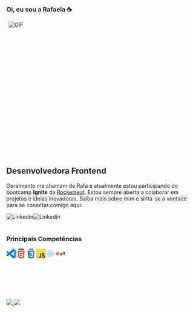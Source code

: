 ### Oi, eu sou a Rafaela ☕

 <img align="right" alt="GIF" src="https://media.tenor.com/N-fJ0Azh_ykAAAAC/cat-computer.gif" width="498" height="382" />
 
 ## Desenvolvedora Frontend

Geralmente me chamam de Rafa e atualmente estou participando do bootcamp <b>Ignite</b> da [Rocketseat](https://www.rocketseat.com.br/). Estou sempre aberta a colaborar em projetos e ideias inovadoras. Saiba mais sobre mim e sinta-se à vontade para se conectar comigo aqui:

 <a href="https://www.linkedin.com/in/rafaela-miranda/" target="_blank"><img align="left" alt="Linkedin" src="https://img.shields.io/badge/LinkedIn-0077B5?style=for-the-badge&logo=linkedin&logoColor=white" /></a>
 <a href="mailto:rafaela-gomes@outlook.com" target="_blank"><img align="left" alt="Linkedin" src="https://img.shields.io/badge/Microsoft_Outlook-0078D4?style=for-the-badge&logo=microsoft-outlook&logoColor=white" /></a>

<br><br>

### Principais Competências

<img align="left" alt="Visual Studio Code" width="26px" src="https://raw.githubusercontent.com/github/explore/80688e429a7d4ef2fca1e82350fe8e3517d3494d/topics/visual-studio-code/visual-studio-code.png" />
<img align="left" alt="HTML5" width="26px" src="https://raw.githubusercontent.com/github/explore/80688e429a7d4ef2fca1e82350fe8e3517d3494d/topics/html/html.png" />
<img align="left" alt="CSS3" width="26px" src="https://raw.githubusercontent.com/github/explore/80688e429a7d4ef2fca1e82350fe8e3517d3494d/topics/css/css.png" />
<img align="left" alt="JavaScript" width="26px" src="https://raw.githubusercontent.com/github/explore/80688e429a7d4ef2fca1e82350fe8e3517d3494d/topics/javascript/javascript.png" />
<img align="left" alt="React" width="26px" src="https://raw.githubusercontent.com/github/explore/80688e429a7d4ef2fca1e82350fe8e3517d3494d/topics/react/react.png" />
<!-- <img align="left" alt="Node" width="26px" src="https://raw.githubusercontent.com/github/explore/80688e429a7d4ef2fca1e82350fe8e3517d3494d/topics/nodejs/nodejs.png" /> -->
<!-- <img align="left" alt="Node" width="26px" src="https://raw.githubusercontent.com/github/explore/80688e429a7d4ef2fca1e82350fe8e3517d3494d/topics/typescript/typescript.png" /> -->
<img align="left" alt="Git" width="26px" src="https://raw.githubusercontent.com/github/explore/80688e429a7d4ef2fca1e82350fe8e3517d3494d/topics/git/git.png" />



<br><br><br><br><br><br><br>
<div>
  <a href="https://github.com/RafaelaMiranda">
  <img width="500vw" src="https://github-readme-stats.vercel.app/api?username=rafaelamiranda&show_icons=true&theme=dracula&include_all_commits=true&count_private=true"/>
  <img width="500vw" src="https://github-readme-streak-stats.herokuapp.com?user=rafaelamiranda&theme=dracula&hide_border=true&locale=pt_BR&date_format=j%20M%5B%20Y%5D"/>
  </a>
<div>

